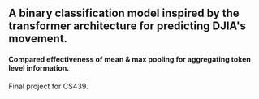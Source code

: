 ## A binary classification model inspired by the transformer architecture for predicting DJIA's movement.
#### Compared effectiveness of mean & max pooling for aggregating token level information. 
Final project for CS439.
